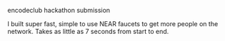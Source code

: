 encodeclub hackathon submission

I built super fast, simple to use NEAR faucets to get more people on the network. Takes as little as 7 seconds from start to end. 